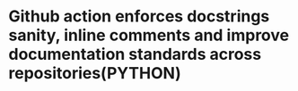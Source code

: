# Github action enforces docstrings sanity, inline comments and improve documentation standards across repositories(PYTHON)
